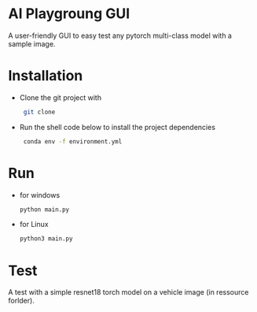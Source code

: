 # AI Playgroung GUI
A user-friendly GUI to easy test any pytorch multi-class model with a sample image.

# Installation

- Clone the git project with 
  ```bash 
   git clone
  ```
- Run the shell code below to install the project dependencies
  ```bash
   conda env -f environment.yml
  ```
# Run
- for windows
    ```bash
    python main.py
    ```
- for Linux
    ```bash
    python3 main.py
    ```
# Test
A test with a simple resnet18 torch model on a vehicle image (in ressource forlder).

